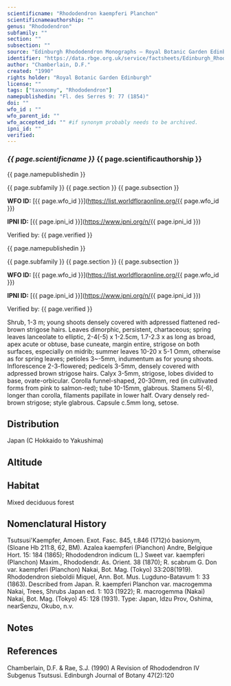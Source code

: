 ```yaml
---
scientificname: "Rhododendron kaempferi Planchon"
scientificnameauthorship: ""
genus: "Rhododendron"
subfamily: ""
section: ""
subsection: ""
source: "Edinburgh Rhododendron Monographs – Royal Botanic Garden Edinburgh"
identifier: "https://data.rbge.org.uk/service/factsheets/Edinburgh_Rhododendron_Monographs.xhtml"
author: "Chamberlain, D.F."
created: "1990"
rights holder: "Royal Botanic Garden Edinburgh"
license: ""
tags: ["taxonomy", "Rhododendron"]
namepublishedin: "Fl. des Serres 9: 77 (1854)"
doi: ""
wfo_id : ""
wfo_parent_id: ""
wfo_accepted_id: "" #if synonym probably needs to be archived.                      
ipni_id: ""
verified:
---
```

### _{{ page.scientificname }}_ {{ page.scientificauthorship }}
 {{ page.namepublishedin }}

{{ page.subfamily }} {{ page.section }} {{ page.subsection }}

**WFO ID:** [{{ page.wfo_id }}](https://list.worldfloraonline.org/{{ page.wfo_id }})

**IPNI ID:** [{{ page.ipni_id }}](https://www.ipni.org/n/{{ page.ipni_id }})

Verified by: {{ page.verified }}

 {{ page.namepublishedin }}

{{ page.subfamily }} {{ page.section }} {{ page.subsection }}

**WFO ID:** [{{ page.wfo_id }}](https://list.worldfloraonline.org/{{ page.wfo_id }})

**IPNI ID:** [{{ page.ipni_id }}](https://www.ipni.org/n/{{ page.ipni_id }})

Verified by: {{ page.verified }}



Shrub, 1-3 m; young shoots densely covered with adpressed flattened red-brown strigose hairs. Leaves dimorphic, persistent, chartaceous; spring leaves lanceolate to elliptic, 2-4(-5) x 1-2.5cm, 1.7-2.3 x as long as broad, apex acute or obtuse, base cuneate, margin entire, strigose on both surfaces, especially on midrib; summer leaves 10-20 x 5-1 Omm, otherwise as for spring leaves; petioles 3~-5mm, indumentum as for young shoots. Inflorescence 2-3-flowered; pedicels 3-5mm, densely covered with adpressed brown strigose hairs. Calyx 3-5mm, strigose, lobes divided to base, ovate-orbicular. Corolla funnel-shaped, 20-30mm, red (in cultivated forms from pink to salmon-red); tube 10-15mm, glabrous. Stamens 5(-6), longer than corolla, filaments papillate in lower half. Ovary densely red-brown strigose; style glabrous. Capsule c.5mm long, setose.

## Distribution
Japan (C Hokkaido to Yakushima)

## Altitude


## Habitat
Mixed deciduous forest

## Nomenclatural History
Tsutsusi'Kaempfer, Amoen. Exot. Fasc. 845, t.846 (1712)ó basionym, (Sloane Hb 211:8, 62, BM). Azalea kaempferi (Pianchon) Andre, Belgique Hort. 15: 184 (1865); Rhododendron indicum (L.) Sweet var. kaempferi (Planchon) Maxim., Rhododendr. As. Orient. 38 (1870); R. scabrum G. Don var. kaempferi (Planchon) Nakai, Bot. Mag. (Tokyo) 33:208(1919). Rhododendron sieboldii Miquel, Ann. Bot. Mus. Lugduno-Batavum 1: 33 (1863). Described from Japan. R. kaempferi Planchon var. macrogemma Nakai, Trees, Shrubs Japan ed. 1: 103 (1922); R. macrogemma (Nakai) Nakai, Bot. Mag. (Tokyo) 45: 128 (1931). Type: Japan, Idzu Prov, Oshima, nearSenzu, Okubo, n.v.
                       
## Notes


## References

Chamberlain, D.F. & Rae, S.J. (1990) A Revision of Rhododendron IV Subgenus Tsutsusi. Edinburgh Journal of Botany 47(2):120

